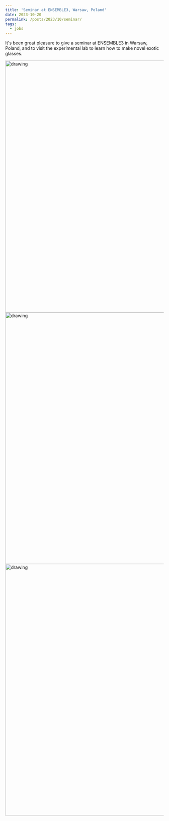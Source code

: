 ```yaml
---
title: 'Seminar at ENSEMBLE3, Warsaw, Poland'
date: 2023-10-20
permalink: /posts/2023/10/seminar/
tags:
  - jobs
---
```


It's been great pleasure to give a seminar at ENSEMBLE3 in Warsaw, Poland, and to visit the experimental lab to learn how to make novel exotic glasses.

<img src="https://elsentjhung.github.io/images/Warwaw-2023-1.jpeg" alt="drawing" width="800"/>

<img src="https://elsentjhung.github.io/images/Warwaw-2023-2.jpeg" alt="drawing" width="800"/>

<img src="https://elsentjhung.github.io/images/Warwaw-2023-3.jpeg" alt="drawing" width="800"/>
